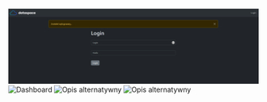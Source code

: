 ![Logout](./0.png)
![Dashboard](./images/zrzut_ekranu.png)
![Opis alternatywny](./images/zrzut_ekranu.png)
![Opis alternatywny](./images/zrzut_ekranu.png)
